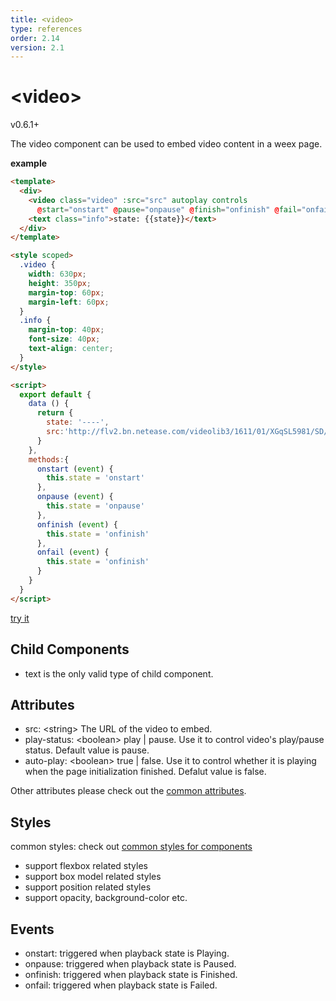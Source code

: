 ```yaml
---
title: <video>
type: references
order: 2.14
version: 2.1
---
```


# &lt;video&gt;
<span class="weex-version">v0.6.1+</span>

The video component can be used to embed video content in a weex page.

**example**

```html
<template>
  <div>
    <video class="video" :src="src" autoplay controls
      @start="onstart" @pause="onpause" @finish="onfinish" @fail="onfail"></video>
    <text class="info">state: {{state}}</text>
  </div>
</template>

<style scoped>
  .video {
    width: 630px;
    height: 350px;
    margin-top: 60px;
    margin-left: 60px;
  }
  .info {
    margin-top: 40px;
    font-size: 40px;
    text-align: center;
  }
</style>

<script>
  export default {
    data () {
      return {
        state: '----',
        src:'http://flv2.bn.netease.com/videolib3/1611/01/XGqSL5981/SD/XGqSL5981-mobile.mp4'
      }
    },
    methods:{
      onstart (event) {
        this.state = 'onstart'
      },
      onpause (event) {
        this.state = 'onpause'
      },
      onfinish (event) {
        this.state = 'onfinish'
      },
      onfail (event) {
        this.state = 'onfinish'
      }
    }
  }
</script>
```

[try it](http://dotwe.org/97938570cddf76c792a1a5f9542253b1)

## Child Components
* text is the only valid type of child component.

## Attributes

* src: &lt;string&gt; The URL of the video to embed.
* play-status: &lt;boolean&gt; play | pause. Use it to control video's play/pause status. Default value is pause.
* auto-play: &lt;boolean&gt; true | false. Use it to control whether it is playing when the page initialization finished. Defalut value is false.

Other attributes please check out the [common attributes](../common-attrs.html).

## Styles
common styles: check out [common styles for components](../common-style.html)

* support flexbox related styles
* support box model related styles
* support position related styles
* support opacity, background-color etc.

## Events
* onstart: triggered when playback state is Playing.
* onpause: triggered when playback state is Paused.
* onfinish: triggered when playback state is Finished.
* onfail: triggered when playback state is Failed.
